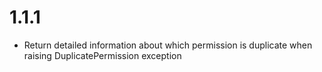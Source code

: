 # 1.1.1

- Return detailed information about which permission is duplicate when raising DuplicatePermission exception
